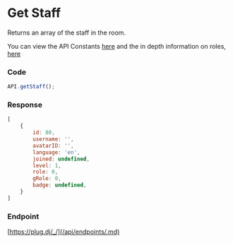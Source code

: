 # Get Staff

Returns an array of the staff in the room.

You can view the API Constants [here](/api/constants.md) and the in depth information on roles, [here](/api/roles.md)

### Code

```js
API.getStaff();
```

### Response

```js
[
    {
        id: 80,
        username: '',
        avatarID: '',
        language: 'en',
        joined: undefined,
        level: 1,
        role: 0,
        gRole: 0,
        badge: undefined,
    }
]
```

### Endpoint

[https://plug.dj/_/](/api/endpoints/.md)